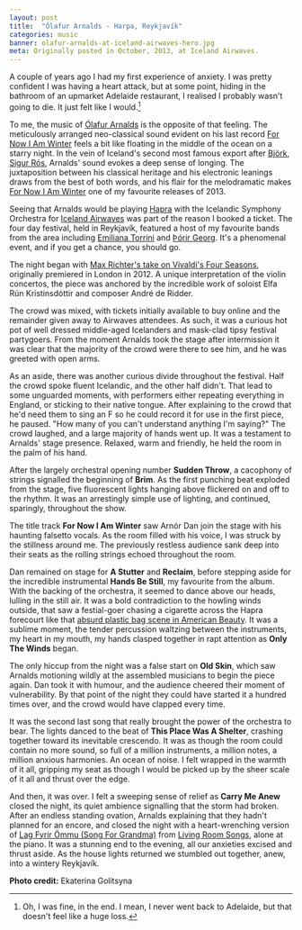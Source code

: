 ```yaml
---
layout: post
title:  "Ólafur Arnalds - Harpa, Reykjavík"
categories: music
banner: olafur-arnalds-at-iceland-airwaves-hero.jpg
meta: Originally posted in October, 2013, at Iceland Airwaves.
---
```

A couple of years ago I had my first experience of anxiety. I was pretty confident I was having a heart attack, but at some point, hiding in the bathroom of an upmarket Adelaide restaurant, I realised I probably wasn't going to die. It just felt like I would.[^1]

To me, the music of [Ólafur Arnalds](http://olafurarnalds.com/) is the opposite of that feeling. The meticulously arranged neo-classical sound evident on his last record [For Now I Am Winter](https://soundcloud.com/olafur-arnalds/sets/for-now-i-am-winter) feels a bit like floating in the middle of the ocean on a starry night. In the vein of Iceland's second most famous export after [Björk](http://bjork.com/), [Sigur Rós](http://www.sigur-ros.co.uk/), Arnalds' sound evokes a deep sense of longing. The juxtaposition between his classical heritage and his electronic leanings draws from the best of both words, and his flair for the melodramatic makes [For Now I Am Winter](https://soundcloud.com/olafur-arnalds/sets/for-now-i-am-winter) one of my favourite releases of 2013.

Seeing that Arnalds would be playing [Hapra](http://en.harpa.is/harpa-my-house) with the Icelandic Symphony Orchestra for [Iceland Airwaves](http://icelandairwaves.is/) was part of the reason I booked a ticket. The four day festival, held in Reykjavík, featured a host of my favourite bands from the area including [Emiliana Torrini](http://emilianatorrini.com/) and [Þórir Georg](http://thorirgeorg.tumblr.com/). It's a phenomenal event, and if you get a chance, you should go.

The night began with [Max Richter's take on Vivaldi's Four Seasons](http://www.theguardian.com/music/2012/oct/21/max-richter-vivaldi-four-seasons), originally premiered in London in 2012\. A unique interpretation of the violin concertos, the piece was anchored by the incredible work of soloist Elfa Rún Kristinsdóttir and composer André de Ridder.

The crowd was mixed, with tickets initially available to buy online and the remainder given away to Airwaves attendees. As such, it was a curious hot pot of well dressed middle-aged Icelanders and mask-clad tipsy festival partygoers. From the moment Arnalds took the stage after intermission it was clear that the majority of the crowd were there to see him, and he was greeted with open arms.

As an aside, there was another curious divide throughout the festival. Half the crowd spoke fluent Icelandic, and the other half didn't. That lead to some unguarded moments, with performers either repeating everything in England, or sticking to their native tongue. After explaining to the crowd that he'd need them to sing an F so he could record it for use in the first piece, he paused. "How many of you can't understand anything I'm saying?" The crowd laughed, and a large majority of hands went up. It was a testament to Arnalds' stage presence. Relaxed, warm and friendly, he held the room in the palm of his hand.

After the largely orchestral opening number **Sudden Throw**, a cacophony of strings signalled the beginning of **Brim**. As the first punching beat exploded from the stage, five fluorescent lights hanging above flickered on and off to the rhythm. It was an arrestingly simple use of lighting, and continued, sparingly, throughout the show.

The title track **For Now I Am Winter** saw Arnór Dan join the stage with his haunting falsetto vocals. As the room filled with his voice, I was struck by the stillness around me. The previously restless audience sank deep into their seats as the rolling strings echoed throughout the room.

Dan remained on stage for **A Stutter** and **Reclaim**, before stepping aside for the incredible instrumental **Hands Be Still**, my favourite from the album. With the backing of the orchestra, it seemed to dance above our heads, lulling in the still air. It was a bold contradiction to the howling winds outside, that saw a festial-goer chasing a cigarette across the Hapra forecourt like that [absurd plastic bag scene in American Beauty](http://www.youtube.com/watch?v=Qssvnjj5Moo). It was a sublime moment, the tender percussion waltzing between the instruments, my heart in my mouth, my hands clasped together in rapt attention as **Only The Winds** began.

The only hiccup from the night was a false start on **Old Skin**, which saw Arnalds motioning wildly at the assembled musicians to begin the piece again. Dan took it with humour, and the audience cheered their moment of vulnerability. By that point of the night they could have started it a hundred times over, and the crowd would have clapped every time.

It was the second last song that really brought the power of the orchestra to bear. The lights danced to the beat of **This Place Was A Shelter**, crashing together toward its inevitable crescendo. It was as though the room could contain no more sound, so full of a million instruments, a million notes, a million anxious harmonies. An ocean of noise. I felt wrapped in the warmth of it all, gripping my seat as though I would be picked up by the sheer scale of it all and thrust over the edge.

And then, it was over. I felt a sweeping sense of relief as **Carry Me Anew** closed the night, its quiet ambience signalling that the storm had broken. After an endless standing ovation, Arnalds explaining that they hadn't planned for an encore, and closed the night with a heart-wrenching version of [Lag Fyrir Ömmu (Song For Grandma)](http://www.youtube.com/watch?v=Fyxu3LLwSV4) from [Living Room Songs](http://livingroomsongs.olafurarnalds.com/), alone at the piano. It was a stunning end to the evening, all our anxieties excised and thrust aside. As the house lights returned we stumbled out together, anew, into a wintery Reykjavík.

**Photo credit:** Ekaterina Golitsyna

[^1]: Oh, I was fine, in the end. I mean, I never went back to Adelaide, but that doesn't feel like a huge loss.